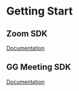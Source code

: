 # Getting Start

## Zoom SDK
[Documentation](https://github.com/lvthong312/LearningNodeJS/tree/main/ZoomApi#readme)

## GG Meeting SDK

[Documentation](https://github.com/lvthong312/LearningNodeJS/tree/main/GGMeetApi#readme)
